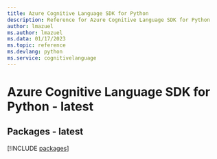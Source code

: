```yaml
---
title: Azure Cognitive Language SDK for Python
description: Reference for Azure Cognitive Language SDK for Python
author: lmazuel
ms.author: lmazuel
ms.data: 01/17/2023
ms.topic: reference
ms.devlang: python
ms.service: cognitivelanguage
---
```

# Azure Cognitive Language SDK for Python - latest
## Packages - latest
[!INCLUDE [packages](cognitive-language-index.md)]